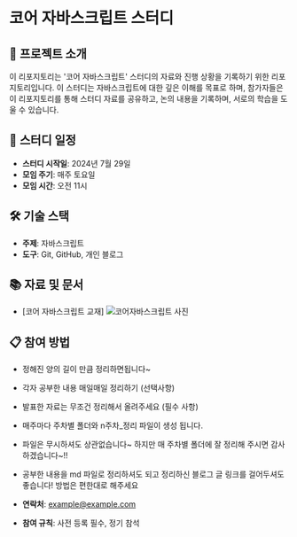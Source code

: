 # 코어 자바스크립트 스터디

## 🚀 프로젝트 소개

이 리포지토리는 '코어 자바스크립트' 스터디의 자료와 진행 상황을 기록하기 위한 리포지토리입니다. 이 스터디는 자바스크립트에 대한 깊은 이해를 목표로 하며, 참가자들은 이 리포지토리를 통해 스터디 자료를 공유하고, 논의 내용을 기록하며, 서로의 학습을 도울 수 있습니다.

## 📅 스터디 일정

- **스터디 시작일**: 2024년 7월 29일
- **모임 주기**: 매주 토요일
- **모임 시간**: 오전 11시

## 🛠️ 기술 스택

- **주제**: 자바스크립트 
- **도구**: Git, GitHub, 개인 블로그

## 📚 자료 및 문서
- [코어 자바스크립트 교재]
![코어자바스크립트 사진](https://github.com/user-attachments/assets/39920d36-3a69-456e-93ee-ae7a09c03e87)



## 📋 참여 방법
-  정해진 양의 길이 만큼 정리하면됩니다~
-  각자 공부한 내용 매일매일 정리하기 (선택사항)
-  발표한 자료는 무조건 정리해서 올려주세요 (필수 사항)
-  매주마다 주차별 폴더와 n주차_정리 파일이 생성 됩니다.
-  파일은 무시하셔도 상관없습니다~ 하지만 매 주차별 폴더에 잘 정리해 주시면 감사하겠습니다~!!
-  공부한 내용을 md 파일로 정리하셔도 되고 정리하신 블로그 글 링크를 걸어두셔도 좋습니다! 방법은 편한대로 해주세요


- **연락처**: example@example.com
- **참여 규칙**: 사전 등록 필수, 정기 참석
